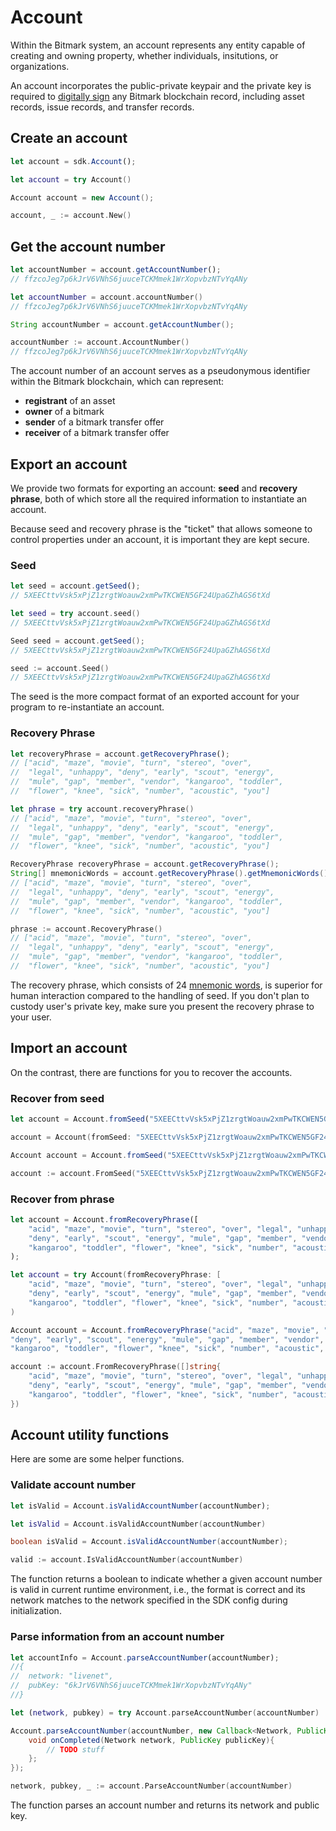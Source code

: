 # Account

Within the Bitmark system, an account represents any entity capable of creating and owning property, whether individuals, insitutions, or organizations. 

An account incorporates the public-private keypair and the private key is required to [digitally sign](https://en.wikipedia.org/wiki/Digital_signature) any Bitmark blockchain record, including asset records, issue records, and transfer records.

## Create an account

```javascript
let account = sdk.Account();
```

```swift
let account = try Account()
```

```java
Account account = new Account();
```

```go
account, _ := account.New()
```

## Get the account number

```javascript
let accountNumber = account.getAccountNumber();
// ffzcoJeg7p6kJrV6VNhS6juuceTCKMmek1WrXopvbzNTvYqANy
```

```swift
let accountNumber = account.accountNumber()
// ffzcoJeg7p6kJrV6VNhS6juuceTCKMmek1WrXopvbzNTvYqANy
```

```java
String accountNumber = account.getAccountNumber();
```

```go
accountNumber := account.AccountNumber()
// ffzcoJeg7p6kJrV6VNhS6juuceTCKMmek1WrXopvbzNTvYqANy
```

The account number of an account serves as a pseudonymous identifier within the Bitmark blockchain, which can represent:

- **registrant** of an asset
- **owner** of a bitmark
- **sender** of a bitmark transfer offer
- **receiver** of a bitmark transfer offer

## Export an account

We provide two formats for exporting an account: **seed** and **recovery phrase**, both of which store all the required information to instantiate an account.

<aside class="warning">
Because seed and recovery phrase is the "ticket" that allows someone to control properties under an account, it is important they are kept secure.
</aside>

### Seed

```javascript
let seed = account.getSeed();
// 5XEECttvVsk5xPjZ1zrgtWoauw2xmPwTKCWEN5GF24UpaGZhAGS6tXd
```

```swift
let seed = try account.seed()
// 5XEECttvVsk5xPjZ1zrgtWoauw2xmPwTKCWEN5GF24UpaGZhAGS6tXd
```

```java
Seed seed = account.getSeed();
// 5XEECttvVsk5xPjZ1zrgtWoauw2xmPwTKCWEN5GF24UpaGZhAGS6tXd
```

```go
seed := account.Seed()
// 5XEECttvVsk5xPjZ1zrgtWoauw2xmPwTKCWEN5GF24UpaGZhAGS6tXd
```

The seed is the more compact format of an exported account for your program to re-instantiate an account.

### Recovery Phrase

```javascript
let recoveryPhrase = account.getRecoveryPhrase();
// ["acid", "maze", "movie", "turn", "stereo", "over",
//  "legal", "unhappy", "deny", "early", "scout", "energy",
//  "mule", "gap", "member", "vendor", "kangaroo", "toddler",
//  "flower", "knee", "sick", "number", "acoustic", "you"]
```

```swift
let phrase = try account.recoveryPhrase()
// ["acid", "maze", "movie", "turn", "stereo", "over",
//  "legal", "unhappy", "deny", "early", "scout", "energy",
//  "mule", "gap", "member", "vendor", "kangaroo", "toddler",
//  "flower", "knee", "sick", "number", "acoustic", "you"]
```

```java
RecoveryPhrase recoveryPhrase = account.getRecoveryPhrase();
String[] mnemonicWords = account.getRecoveryPhrase().getMnemonicWords();
// ["acid", "maze", "movie", "turn", "stereo", "over",
//  "legal", "unhappy", "deny", "early", "scout", "energy",
//  "mule", "gap", "member", "vendor", "kangaroo", "toddler",
//  "flower", "knee", "sick", "number", "acoustic", "you"]
```

```go
phrase := account.RecoveryPhrase()
// ["acid", "maze", "movie", "turn", "stereo", "over",
//  "legal", "unhappy", "deny", "early", "scout", "energy",
//  "mule", "gap", "member", "vendor", "kangaroo", "toddler",
//  "flower", "knee", "sick", "number", "acoustic", "you"]
```

The recovery phrase, which consists of 24 [mnemonic words](https://github.com/bitcoin/bips/blob/master/bip-0039.mediawiki), is superior for human interaction compared to the handling of seed. If you don't plan to custody user's private key, make sure you present the recovery phrase to your user.

## Import an account

On the contrast, there are functions for you to recover the accounts.

### Recover from seed

```javascript
let account = Account.fromSeed("5XEECttvVsk5xPjZ1zrgtWoauw2xmPwTKCWEN5GF24UpaGZhAGS6tXd");
```

```swift
account = Account(fromSeed: "5XEECttvVsk5xPjZ1zrgtWoauw2xmPwTKCWEN5GF24UpaGZhAGS6tXd")
```

```java
Account account = Account.fromSeed("5XEECttvVsk5xPjZ1zrgtWoauw2xmPwTKCWEN5GF24UpaGZhAGS6tXd");
```

```go
account := account.FromSeed("5XEECttvVsk5xPjZ1zrgtWoauw2xmPwTKCWEN5GF24UpaGZhAGS6tXd")
```

### Recover from phrase

```javascript
let account = Account.fromRecoveryPhrase([
    "acid", "maze", "movie", "turn", "stereo", "over", "legal", "unhappy",
    "deny", "early", "scout", "energy", "mule", "gap", "member", "vendor",
    "kangaroo", "toddler", "flower", "knee", "sick", "number", "acoustic", "you"]
);
```

```swift
let account = try Account(fromRecoveryPhrase: [
    "acid", "maze", "movie", "turn", "stereo", "over", "legal", "unhappy",
    "deny", "early", "scout", "energy", "mule", "gap", "member", "vendor",
    "kangaroo", "toddler", "flower", "knee", "sick", "number", "acoustic", "you"]
)
```

```java
Account account = Account.fromRecoveryPhrase("acid", "maze", "movie", "turn", "stereo", "over", "legal", "unhappy",
"deny", "early", "scout", "energy", "mule", "gap", "member", "vendor",
"kangaroo", "toddler", "flower", "knee", "sick", "number", "acoustic", "you");
```

```go
account := account.FromRecoveryPhrase([]string{
    "acid", "maze", "movie", "turn", "stereo", "over", "legal", "unhappy",
    "deny", "early", "scout", "energy", "mule", "gap", "member", "vendor",
    "kangaroo", "toddler", "flower", "knee", "sick", "number", "acoustic", "you",
})
```

## Account utility functions

Here are some are some helper functions.

### Validate account number

```javascript
let isValid = Account.isValidAccountNumber(accountNumber);
```

```swift
let isValid = Account.isValidAccountNumber(accountNumber)
```

```java
boolean isValid = Account.isValidAccountNumber(accountNumber);
```

```go
valid := account.IsValidAccountNumber(accountNumber)
```

The function returns a boolean to indicate whether a given account number is valid in current runtime environment, i.e.,
the format is correct and its network matches to the network specified in the SDK config during initialization.

### Parse information from an account number

```javascript
let accountInfo = Account.parseAccountNumber(accountNumber);
//{
//  network: "livenet",
//  pubKey: "6kJrV6VNhS6juuceTCKMmek1WrXopvbzNTvYqANy"
//}
```

```swift
let (network, pubkey) = try Account.parseAccountNumber(accountNumber)
```

```java
Account.parseAccountNumber(accountNumber, new Callback<Network, PublicKey> {
    void onCompleted(Network network, PublicKey publicKey){
        // TODO stuff
    };
});
```

```go
network, pubkey, _ := account.ParseAccountNumber(accountNumber)
```

The function parses an account number and returns its network and public key.
